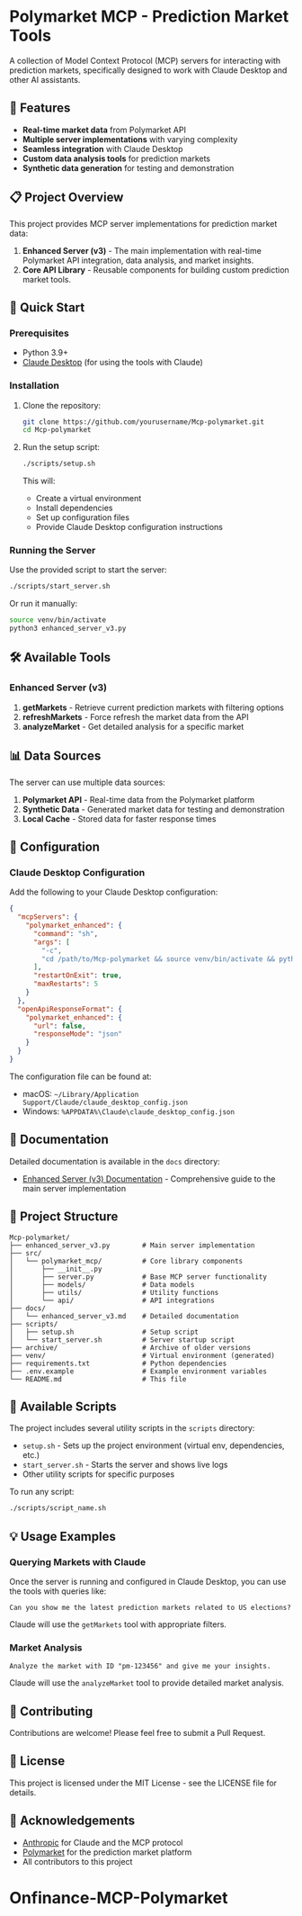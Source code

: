 # Polymarket MCP - Prediction Market Tools

A collection of Model Context Protocol (MCP) servers for interacting with prediction markets, specifically designed to work with Claude Desktop and other AI assistants.

## 🌟 Features

- **Real-time market data** from Polymarket API
- **Multiple server implementations** with varying complexity
- **Seamless integration** with Claude Desktop
- **Custom data analysis tools** for prediction markets
- **Synthetic data generation** for testing and demonstration

## 📋 Project Overview

This project provides MCP server implementations for prediction market data:

1. **Enhanced Server (v3)** - The main implementation with real-time Polymarket API integration, data analysis, and market insights.
2. **Core API Library** - Reusable components for building custom prediction market tools.

## 🚀 Quick Start

### Prerequisites

- Python 3.9+
- [Claude Desktop](https://anthropic.com/claude) (for using the tools with Claude)

### Installation

1. Clone the repository:
   ```bash
   git clone https://github.com/yourusername/Mcp-polymarket.git
   cd Mcp-polymarket
   ```

2. Run the setup script:
   ```bash
   ./scripts/setup.sh
   ```
   
   This will:
   - Create a virtual environment
   - Install dependencies
   - Set up configuration files
   - Provide Claude Desktop configuration instructions

### Running the Server

Use the provided script to start the server:
```bash
./scripts/start_server.sh
```

Or run it manually:
```bash
source venv/bin/activate
python3 enhanced_server_v3.py
```

## 🛠️ Available Tools

### Enhanced Server (v3)

1. **getMarkets** - Retrieve current prediction markets with filtering options
2. **refreshMarkets** - Force refresh the market data from the API
3. **analyzeMarket** - Get detailed analysis for a specific market

## 📊 Data Sources

The server can use multiple data sources:

1. **Polymarket API** - Real-time data from the Polymarket platform
2. **Synthetic Data** - Generated market data for testing and demonstration
3. **Local Cache** - Stored data for faster response times

## 🔧 Configuration

### Claude Desktop Configuration

Add the following to your Claude Desktop configuration:

```json
{
  "mcpServers": {
    "polymarket_enhanced": {
      "command": "sh",
      "args": [
        "-c",
        "cd /path/to/Mcp-polymarket && source venv/bin/activate && python3 enhanced_server_v3.py"
      ],
      "restartOnExit": true,
      "maxRestarts": 5
    }
  },
  "openApiResponseFormat": {
    "polymarket_enhanced": {
      "url": false,
      "responseMode": "json"
    }
  }
}
```

The configuration file can be found at:
- macOS: `~/Library/Application Support/Claude/claude_desktop_config.json`
- Windows: `%APPDATA%\Claude\claude_desktop_config.json`

## 📑 Documentation

Detailed documentation is available in the `docs` directory:

- [Enhanced Server (v3) Documentation](docs/enhanced_server_v3.md) - Comprehensive guide to the main server implementation

## 📁 Project Structure

```
Mcp-polymarket/
├── enhanced_server_v3.py        # Main server implementation
├── src/
│   └── polymarket_mcp/          # Core library components
│       ├── __init__.py
│       ├── server.py            # Base MCP server functionality
│       ├── models/              # Data models
│       ├── utils/               # Utility functions
│       └── api/                 # API integrations
├── docs/
│   └── enhanced_server_v3.md    # Detailed documentation
├── scripts/
│   ├── setup.sh                 # Setup script
│   └── start_server.sh          # Server startup script
├── archive/                     # Archive of older versions
├── venv/                        # Virtual environment (generated)
├── requirements.txt             # Python dependencies
├── .env.example                 # Example environment variables
└── README.md                    # This file
```

## 📜 Available Scripts

The project includes several utility scripts in the `scripts` directory:

- `setup.sh` - Sets up the project environment (virtual env, dependencies, etc.)
- `start_server.sh` - Starts the server and shows live logs
- Other utility scripts for specific purposes

To run any script:
```bash
./scripts/script_name.sh
```

## 💡 Usage Examples

### Querying Markets with Claude

Once the server is running and configured in Claude Desktop, you can use the tools with queries like:

```
Can you show me the latest prediction markets related to US elections?
```

Claude will use the `getMarkets` tool with appropriate filters.

### Market Analysis

```
Analyze the market with ID "pm-123456" and give me your insights.
```

Claude will use the `analyzeMarket` tool to provide detailed market analysis.

## 🤝 Contributing

Contributions are welcome! Please feel free to submit a Pull Request.

## 📜 License

This project is licensed under the MIT License - see the LICENSE file for details.

## 🙏 Acknowledgements

- [Anthropic](https://www.anthropic.com/) for Claude and the MCP protocol
- [Polymarket](https://polymarket.com/) for the prediction market platform
- All contributors to this project


# Onfinance-MCP-Polymarket
